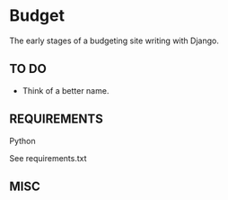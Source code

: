 ﻿Budget
================================

The early stages of a budgeting site writing with Django.

TO DO
-------------------------
- Think of a better name.

REQUIREMENTS
-------------------------

Python

See requirements.txt

MISC
-------------------------
